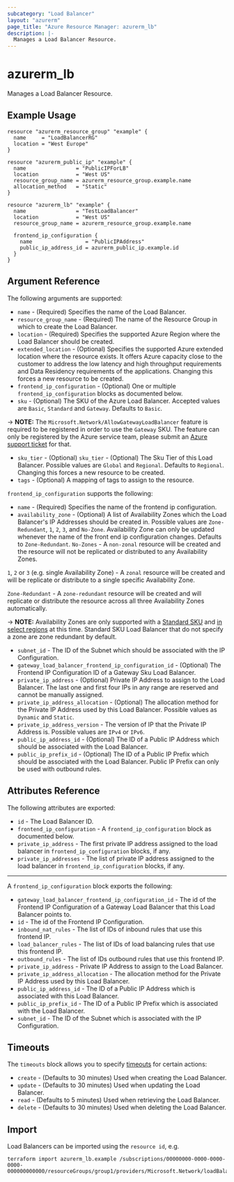```yaml
---
subcategory: "Load Balancer"
layout: "azurerm"
page_title: "Azure Resource Manager: azurerm_lb"
description: |-
  Manages a Load Balancer Resource.
---
```


# azurerm_lb

Manages a Load Balancer Resource.

## Example Usage

```hcl
resource "azurerm_resource_group" "example" {
  name     = "LoadBalancerRG"
  location = "West Europe"
}

resource "azurerm_public_ip" "example" {
  name                = "PublicIPForLB"
  location            = "West US"
  resource_group_name = azurerm_resource_group.example.name
  allocation_method   = "Static"
}

resource "azurerm_lb" "example" {
  name                = "TestLoadBalancer"
  location            = "West US"
  resource_group_name = azurerm_resource_group.example.name

  frontend_ip_configuration {
    name                 = "PublicIPAddress"
    public_ip_address_id = azurerm_public_ip.example.id
  }
}
```

## Argument Reference

The following arguments are supported:

* `name` - (Required) Specifies the name of the Load Balancer.
* `resource_group_name` - (Required) The name of the Resource Group in which to create the Load Balancer.
* `location` - (Required) Specifies the supported Azure Region where the Load Balancer should be created.
* `extended_location` - (Optional) Specifies the supported Azure extended location where the resource exists. It offers Azure capacity close to the customer to address the low latency and high throughput requirements and Data Residency requirements of the applications. Changing this forces a new resource to be created.
* `frontend_ip_configuration` - (Optional) One or multiple `frontend_ip_configuration` blocks as documented below.
* `sku` - (Optional) The SKU of the Azure Load Balancer. Accepted values are `Basic`, `Standard` and `Gateway`. Defaults to `Basic`.

-> **NOTE:** The `Microsoft.Network/AllowGatewayLoadBalancer` feature is required to be registered in order to use the `Gateway` SKU. The feature can only be registered by the Azure service team, please submit an [Azure support ticket](https://azure.microsoft.com/en-us/support/create-ticket/) for that.

* `sku_tier` - (Optional) `sku_tier` - (Optional) The Sku Tier of this Load Balancer. Possible values are `Global` and `Regional`. Defaults to `Regional`. Changing this forces a new resource to be created.
* `tags` - (Optional) A mapping of tags to assign to the resource.

`frontend_ip_configuration` supports the following:

* `name` - (Required) Specifies the name of the frontend ip configuration.
* `availability_zone` - (Optional) A list of Availability Zones which the Load Balancer's IP Addresses should be created in. Possible values are `Zone-Redundant`, `1`, `2`, `3`, and `No-Zone`. Availability Zone can only be updated whenever the name of the front end ip configuration changes. Defaults to `Zone-Redundant`. 
 `No-Zones` - A `non-zonal` resource will be created and the resource will not be replicated or distributed to any Availability Zones.

 `1`, `2` or `3` (e.g. single Availability Zone) - A `zonal` resource will be created and will be replicate or distribute to a single specific Availability Zone. 

 `Zone-Redundant` - A `zone-redundant` resource will be created and will replicate or distribute the resource across all three Availability Zones automatically.

-> **NOTE:** Availability Zones are only supported with a [Standard SKU](https://docs.microsoft.com/en-us/azure/load-balancer/load-balancer-standard-availability-zones) and [in select regions](https://docs.microsoft.com/en-us/azure/availability-zones/az-overview) at this time. Standard SKU Load Balancer that do not specify a zone are zone redundant by default.

* `subnet_id` - The ID of the Subnet which should be associated with the IP Configuration.
* `gateway_load_balancer_frontend_ip_configuration_id` - (Optional) The Frontend IP Configuration ID of a Gateway Sku Load Balancer.
* `private_ip_address` - (Optional) Private IP Address to assign to the Load Balancer. The last one and first four IPs in any range are reserved and cannot be manually assigned.
* `private_ip_address_allocation` - (Optional) The allocation method for the Private IP Address used by this Load Balancer. Possible values as `Dynamic` and `Static`.
* `private_ip_address_version` - The version of IP that the Private IP Address is. Possible values are `IPv4` or `IPv6`.
* `public_ip_address_id` - (Optional) The ID of a Public IP Address which should be associated with the Load Balancer.
* `public_ip_prefix_id` - (Optional) The ID of a Public IP Prefix which should be associated with the Load Balancer. Public IP Prefix can only be used with outbound rules.

## Attributes Reference

The following attributes are exported:

* `id` - The Load Balancer ID.
* `frontend_ip_configuration` - A `frontend_ip_configuration` block as documented below.
* `private_ip_address` - The first private IP address assigned to the load balancer in `frontend_ip_configuration` blocks, if any.
* `private_ip_addresses` - The list of private IP address assigned to the load balancer in `frontend_ip_configuration` blocks, if any.

---

A `frontend_ip_configuration` block exports the following:

* `gateway_load_balancer_frontend_ip_configuration_id` - The id of the Frontend IP Configuration of a Gateway Load Balancer that this Load Balancer points to.
* `id` - The id of the Frontend IP Configuration.
* `inbound_nat_rules` - The list of IDs of inbound rules that use this frontend IP.
* `load_balancer_rules` - The list of IDs of load balancing rules that use this frontend IP.
* `outbound_rules` - The list of IDs outbound rules that use this frontend IP.
* `private_ip_address` - Private IP Address to assign to the Load Balancer.
* `private_ip_address_allocation` - The allocation method for the Private IP Address used by this Load Balancer.
* `public_ip_address_id` - The ID of a  Public IP Address which is associated with this Load Balancer.
* `public_ip_prefix_id` - The ID of a Public IP Prefix which is associated with the Load Balancer.
* `subnet_id` - The ID of the Subnet which is associated with the IP Configuration.

## Timeouts

The `timeouts` block allows you to specify [timeouts](https://www.terraform.io/docs/configuration/resources.html#timeouts) for certain actions:

* `create` - (Defaults to 30 minutes) Used when creating the Load Balancer.
* `update` - (Defaults to 30 minutes) Used when updating the Load Balancer.
* `read` - (Defaults to 5 minutes) Used when retrieving the Load Balancer.
* `delete` - (Defaults to 30 minutes) Used when deleting the Load Balancer.

## Import

Load Balancers can be imported using the `resource id`, e.g.

```shell
terraform import azurerm_lb.example /subscriptions/00000000-0000-0000-0000-000000000000/resourceGroups/group1/providers/Microsoft.Network/loadBalancers/lb1
```
